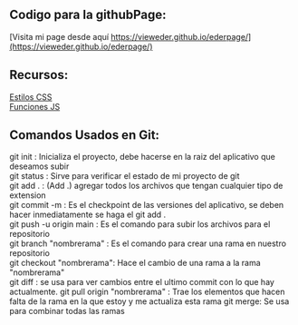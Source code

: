 ## Codigo para la githubPage:
[Visita mi page desde aquí https://vieweder.github.io/ederpage/](https://vieweder.github.io/ederpage/)

## Recursos:
[Estilos CSS](https://gist.github.com/viewEder/c04f08dbb394c1f34e696cded16a2560)  
[Funciones JS](https://gist.github.com/viewEder/b544db51d6fe3f991d517eb275d81134)  

## Comandos Usados en Git:
git init : Inicializa el proyecto, debe hacerse en la raiz del aplicativo que deseamos subir  
git status : Sirve para verificar el estado de mi proyecto de git  
git add . : (Add .) agregar todos los archivos que tengan cualquier tipo de extension  
git commit -m : Es el checkpoint de las versiones del aplicativo, se deben hacer inmediatamente se haga el git add .  
git push -u origin main : Es el comando para subir los archivos para el repositorio  
git branch "nombrerama" : Es el comando para crear una rama en nuestro repositorio  
git checkout "nombrerama": Hace el cambio de una rama a la rama "nombrerama"  
git diff : se usa para ver cambios entre el ultimo commit con lo que hay actualmente.
git pull origin "nombrerama" : Trae los elementos que hacen falta de la rama en la que estoy y me actualiza esta rama
git merge: Se usa para combinar todas las ramas
